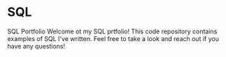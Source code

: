 # SQL
SQL Portfolio
Welcome ot my SQL prtfolio! This code repository contains examples of SQL I've written. Feel free to take a look and reach out if you have any questions!
